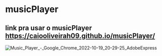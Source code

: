 # musicPlayer 
## link pra usar o musicPlayer https://caiooliveirah09.github.io/musicPlayer/

![Music_Player_-_Google_Chrome_2022-10-19_20-29-25_AdobeExpress](https://user-images.githubusercontent.com/97924292/196823583-2d2d180b-b053-4bb8-8b50-da3b5847b82e.gif)
